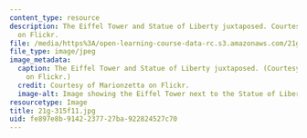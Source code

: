 ```yaml
---
content_type: resource
description: The Eiffel Tower and Statue of Liberty juxtaposed. Courtesy of Marionzetta
  on Flickr.
file: /media/https%3A/open-learning-course-data-rc.s3.amazonaws.com/21g-315-cross-cultural-perspectives-on-contemporary-french-society-fall-2011/fe897e8b9142237727ba922824527c70_21g-315f11.jpg
file_type: image/jpeg
image_metadata:
  caption: The Eiffel Tower and Statue of Liberty juxtaposed. (Courtesy of [Marionzetta](http://www.flickr.com/photos/marionzetta/2954326462/)
    on Flickr.)
  credit: Courtesy of Marionzetta on Flickr.
  image-alt: Image showing the Eiffel Tower next to the Statue of Liberty.
resourcetype: Image
title: 21g-315f11.jpg
uid: fe897e8b-9142-2377-27ba-922824527c70
---
```

